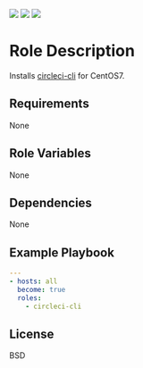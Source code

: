 [![](https://github.com/ansible-roles-matsumura/circleci-cli/workflows/Build/badge.svg)](https://github.com/ansible-roles-matsumura/circleci-cli/actions?query=workflow%3ABuild)
[![](https://github.com/ansible-roles-matsumura/circleci-cli/workflows/Lint/badge.svg)](https://github.com/ansible-roles-matsumura/circleci-cli/actions?query=workflow%3ALint)
[![](https://github.com/ansible-roles-matsumura/circleci-cli/workflows/Trailing%20whitespace/badge.svg)](https://github.com/ansible-roles-matsumura/circleci-cli/actions?query=workflow%3A%22Trailing+whitespace%22)

Role Description
=========

Installs [circleci-cli](https://github.com/CircleCI-Public/circleci-cli) for CentOS7.

Requirements
------------

None

Role Variables
--------------

None

Dependencies
------------

None

Example Playbook
----------------

```YAML
---
- hosts: all
  become: true
  roles:
    - circleci-cli
```

License
-------

BSD

